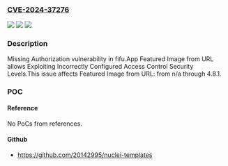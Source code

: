 ### [CVE-2024-37276](https://cve.mitre.org/cgi-bin/cvename.cgi?name=CVE-2024-37276)
![](https://img.shields.io/static/v1?label=Product&message=Featured%20Image%20from%20URL&color=blue)
![](https://img.shields.io/static/v1?label=Version&message=n%2Fa&color=blue)
![](https://img.shields.io/static/v1?label=Vulnerability&message=CWE-862%20Missing%20Authorization&color=brighgreen)

### Description

Missing Authorization vulnerability in fifu.App Featured Image from URL allows Exploiting Incorrectly Configured Access Control Security Levels.This issue affects Featured Image from URL: from n/a through 4.8.1.

### POC

#### Reference
No PoCs from references.

#### Github
- https://github.com/20142995/nuclei-templates


